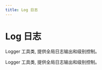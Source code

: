 ```yaml
---
title: Log 日志
---
```

# Log 日志

<div class="used-tiny">

Logger 工具类, 提供全局日志输出和级别控制。

</div>

<div class="used-config">

Logger 工具类, 提供全局日志输出和级别控制。

</div>
